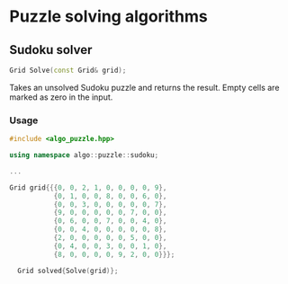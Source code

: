 Puzzle solving algorithms
=====================
## Sudoku solver

```cpp
Grid Solve(const Grid& grid); 
```
Takes an unsolved Sudoku puzzle and returns the result. Empty cells are marked as zero in the input.

 
### Usage
```cpp
#include <algo_puzzle.hpp>

using namespace algo::puzzle::sudoku;

...  

Grid grid{{{0, 0, 2, 1, 0, 0, 0, 0, 9},
           {0, 1, 0, 0, 8, 0, 0, 6, 0},
           {0, 0, 3, 0, 0, 0, 0, 0, 7},
           {9, 0, 0, 0, 0, 0, 7, 0, 0},
           {0, 6, 0, 0, 7, 0, 0, 4, 0},
           {0, 0, 4, 0, 0, 0, 0, 0, 8},
           {2, 0, 0, 0, 0, 0, 5, 0, 0},
           {0, 4, 0, 0, 3, 0, 0, 1, 0},
           {8, 0, 0, 0, 0, 9, 2, 0, 0}}};

  Grid solved{Solve(grid)};
```
